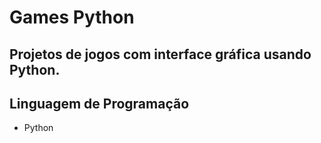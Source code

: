 # Games Python

## Projetos de jogos com interface gráfica usando Python.

## Linguagem de Programação

- Python
